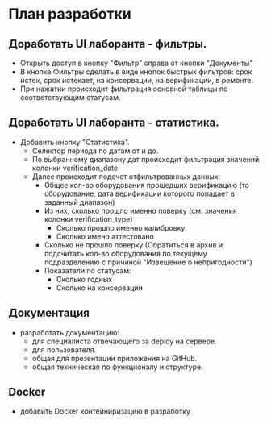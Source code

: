 # План разработки

## Доработать UI лаборанта - фильтры.

- Открыть доступ в кнопку "Фильтр" справа от кнопки "Документы"
- В кнопке Фильтры сделать в виде кнопок быстрых фильтров: срок истек, срок истекает, на консервации, на верификации, в ремонте.
- При нажатии происходит фильтрация основной таблицы по соответствующим статусам.

## Доработать UI лаборанта - статистика.
- Добавить кнопку "Статистика". 
  - Селектор периода по датам от и до.
  - По выбранному диапазону дат происходит фильтрация значений колонки verification_date
  - Далее происходит подсчет отфильтрованных данных:
      - Общее кол-во оборудования прошедших верификацию (то оборудование, дата верификации которого попадает в заданный диапазон)
      - Из них, сколько прошло именно поверку (см. значения колонки verification_type)
        - Сколько прошло именно калибровку
        - Сколько имено аттестовано
      - Сколько не прошло поверку (Обратиться в архив и подсчитать кол-во оборудования по текущему подразделению с причиной "Извещение о непригодности")
      - Показатели по статусам:
        - Сколько годных
        - Сколько на консервации
      
## Документация
- разработать документацию:
  - для специалиста отвечающего за deploy на сервере.
  - для пользователя.
  - общая для презентации приложения на GitHub.
  - общая техническая по функционалу и структуре.


## Docker
- добавить Docker контейниризацию в разработку
